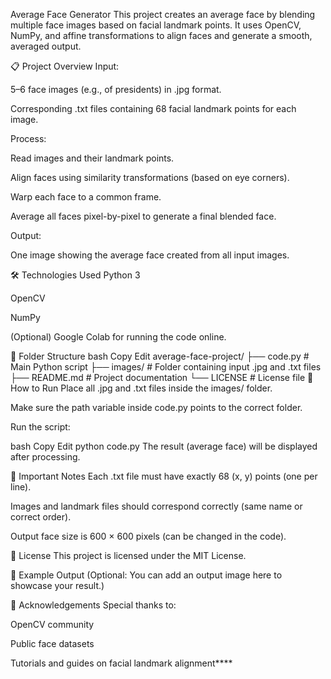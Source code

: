 
Average Face Generator
This project creates an average face by blending multiple face images based on facial landmark points.
It uses OpenCV, NumPy, and affine transformations to align faces and generate a smooth, averaged output.

📋 Project Overview
Input:

5–6 face images (e.g., of presidents) in .jpg format.

Corresponding .txt files containing 68 facial landmark points for each image.

Process:

Read images and their landmark points.

Align faces using similarity transformations (based on eye corners).

Warp each face to a common frame.

Average all faces pixel-by-pixel to generate a final blended face.

Output:

One image showing the average face created from all input images.

🛠️ Technologies Used
Python 3

OpenCV

NumPy

(Optional) Google Colab for running the code online.

📂 Folder Structure
bash
Copy
Edit
average-face-project/
├── code.py         # Main Python script
├── images/         # Folder containing input .jpg and .txt files
├── README.md       # Project documentation
└── LICENSE         # License file
🚀 How to Run
Place all .jpg and .txt files inside the images/ folder.

Make sure the path variable inside code.py points to the correct folder.

Run the script:

bash
Copy
Edit
python code.py
The result (average face) will be displayed after processing.

📌 Important Notes
Each .txt file must have exactly 68 (x, y) points (one per line).

Images and landmark files should correspond correctly (same name or correct order).

Output face size is 600 × 600 pixels (can be changed in the code).

📜 License
This project is licensed under the MIT License.

🎯 Example Output
(Optional: You can add an output image here to showcase your result.)

🤝 Acknowledgements
Special thanks to:

OpenCV community

Public face datasets

Tutorials and guides on facial landmark alignment****
